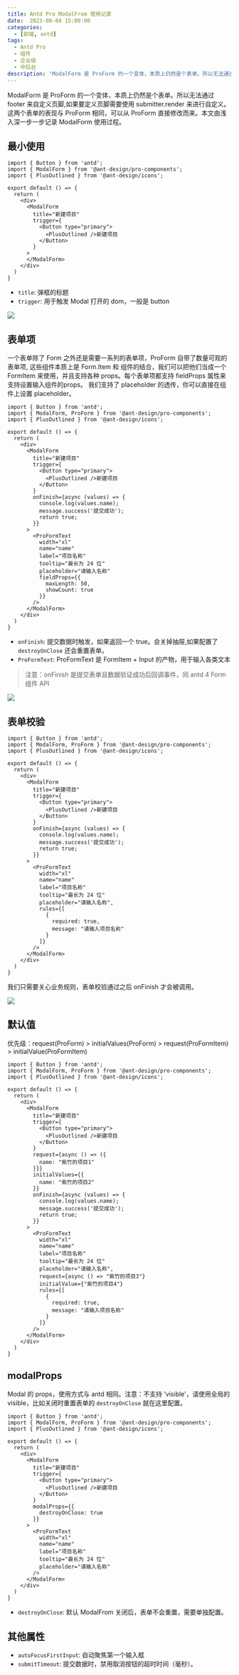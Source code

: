 ```yaml
---
title: Antd Pro ModalFrom 使用记录
date:  2023-08-04 15:00:00
categories:
  - [前端, antd]
tags:
  - Antd Pro
  - 组件
  - 企业级
  - 中后台
description: 'ModalForm 是 ProForm 的一个变体，本质上仍然是个表单。所以无法通过 footer 来自定义页脚,如果要定义页脚需要使用 submitter.render 来进行自定义。这两个表单的表现与 ProForm 相同，可以从 ProForm 直接修改而来。'
---
```


ModalForm 是 ProForm 的一个变体，本质上仍然是个表单。所以无法通过 footer 来自定义页脚,如果要定义页脚需要使用 submitter.render 来进行自定义。这两个表单的表现与 ProForm 相同，可以从 ProForm 直接修改而来。本文由浅入深一步一步记录 ModalForm 使用过程。

## 最小使用

```tsx
import { Button } from 'antd';
import { ModalForm } from '@ant-design/pro-components';
import { PlusOutlined } from '@ant-design/icons';

export default () => {
  return (
    <div>
      <ModalForm
        title="新建项目"
        trigger={
          <Button type="primary">
            <PlusOutlined />新建项目
          </Button>
        }
      >
      </ModalForm>
    </div>
  )
}
```

- `title`: 弹框的标题
- `trigger`: 用于触发 Modal 打开的 dom，一般是 button

![](https://s2.loli.net/2023/08/04/9vINFYMud2xZtJe.png)

## 表单项

一个表单除了 Form 之外还是需要一系列的表单项，ProForm 自带了数量可观的表单项, 这些组件本质上是 Form.Item 和 组件的结合，我们可以把他们当成一个 FormItem 来使用，并且支持各种 props。每个表单项都支持 fieldProps 属性来支持设置输入组件的props。 我们支持了 placeholder 的透传，你可以直接在组件上设置 placeholder。

```tsx
import { Button } from 'antd';
import { ModalForm, ProForm } from '@ant-design/pro-components';
import { PlusOutlined } from '@ant-design/icons';

export default () => {
  return (
    <div>
      <ModalForm
        title="新建项目"
        trigger={
          <Button type="primary">
            <PlusOutlined />新建项目
          </Button>
        }
        onFinish={async (values) => {
          console.log(values.name);
          message.success('提交成功');
          return true;
        }}
      >
        <ProFormText
          width="xl"
          name="name"
          label="项目名称"
          tooltip="最长为 24 位"
          placeholder="请输入名称"
          fieldProps={{
            maxLength: 50,
            showCount: true
          }}
        />
      </ModalForm>
    </div>
  )
}
```

- `onFinish`: 提交数据时触发，如果返回一个 true。会关掉抽屉,如果配置了 `destroyOnClose` 还会重置表单。 
- `ProFormText`: ProFormText 是 FormItem + Input 的产物，用于输入各类文本

> 注意：onFinish 是提交表单且数据验证成功后回调事件，同 antd 4 Form 组件 API

![](https://s2.loli.net/2023/08/04/t4LwjbKHGNSP8Rn.png)

## 表单校验

```tsx
import { Button } from 'antd';
import { ModalForm, ProForm } from '@ant-design/pro-components';
import { PlusOutlined } from '@ant-design/icons';

export default () => {
  return (
    <div>
      <ModalForm
        title="新建项目"
        trigger={
          <Button type="primary">
            <PlusOutlined />新建项目
          </Button>
        }
        onFinish={async (values) => {
          console.log(values.name);
          message.success('提交成功');
          return true;
        }}
      >
        <ProFormText
          width="xl"
          name="name"
          label="项目名称"
          tooltip="最长为 24 位"
          placeholder="请输入名称",
          rules={[
            {
              required: true,
              message: "请输入项目名称"
            }
          ]}
        />
      </ModalForm>
    </div>
  )
}
```

我们只需要关心业务规则，表单校验通过之后 onFinish 才会被调用。

![](https://s2.loli.net/2023/08/04/ex4aNfWPXJ28oCp.png)

## 默认值

优先级：request(ProForm) > initialValues(ProForm) > request(ProFormItem) > initialValue(ProFormItem)

```tsx
import { Button } from 'antd';
import { ModalForm, ProForm } from '@ant-design/pro-components';
import { PlusOutlined } from '@ant-design/icons';

export default () => {
  return (
    <div>
      <ModalForm
        title="新建项目"
        trigger={
          <Button type="primary">
            <PlusOutlined />新建项目
          </Button>
        }
        request={async () => ({
          name: "紫竹的项目1"
        }}}
        initialValues={{
          name: "紫竹的项目2"
        }}
        onFinish={async (values) => {
          console.log(values.name);
          message.success('提交成功');
          return true;
        }}
      >
        <ProFormText
          width="xl"
          name="name"
          label="项目名称"
          tooltip="最长为 24 位"
          placeholder="请输入名称",
          request={async () => "紫竹的项目3"}
          initialValue={"紫竹的项目4"}
          rules={[
            {
              required: true,
              message: "请输入项目名称"
            }
          ]}
        />
      </ModalForm>
    </div>
  )
}
```

## modalProps

Modal 的 props，使用方式与 antd 相同。注意：不支持 'visible'，请使用全局的 visible，比如关闭时重置表单的 `destroyOnClose` 就在这里配置。

```tsx
import { Button } from 'antd';
import { ModalForm, ProForm } from '@ant-design/pro-components';
import { PlusOutlined } from '@ant-design/icons';

export default () => {
  return (
    <div>
      <ModalForm
        title="新建项目"
        trigger={
          <Button type="primary">
            <PlusOutlined />新建项目
          </Button>
        }
        modalProps={{
          destroyOnClose: true
        }}
      >
        <ProFormText
          width="xl"
          name="name"
          label="项目名称"
          tooltip="最长为 24 位"
          placeholder="请输入名称"
        />
      </ModalForm>
    </div>
  )
}
```

- `destroyOnClose`: 默认 ModalFrom 关闭后，表单不会重置，需要单独配置。

## 其他属性

- `autoFocusFirstInput`: 自动聚焦第一个输入框
- `submitTimeout`: 提交数据时，禁用取消按钮的超时时间（毫秒）。